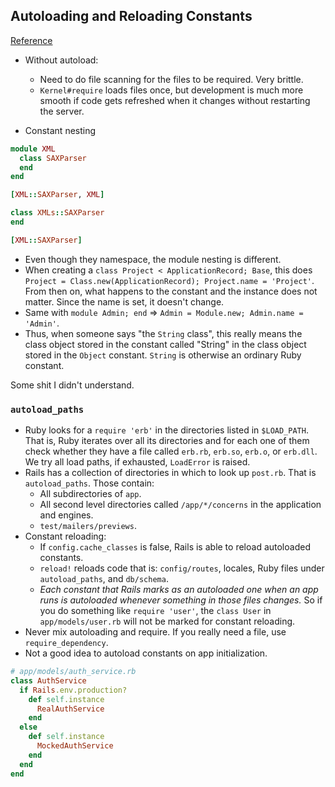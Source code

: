 ## Autoloading and Reloading Constants
[Reference](http://guides.rubyonrails.org/autoloading_and_reloading_constants.html)

- Without autoload:
  - Need to do file scanning for the files to be required. Very brittle.
  - `Kernel#require` loads files once, but development is much more smooth if code gets refreshed when it changes without restarting the server.

- Constant nesting

``` ruby
module XML
  class SAXParser
  end
end

[XML::SAXParser, XML]

class XMLs::SAXParser
end

[XML::SAXParser]
```

- Even though they namespace, the module nesting is different.
- When creating a `class Project < ApplicationRecord; Base`, this does `Project = Class.new(ApplicationRecord); Project.name = 'Project'`. From then on, what happens to the constant and the instance does not matter. Since the name is set, it doesn't change.
- Same with `module Admin; end` => `Admin = Module.new; Admin.name = 'Admin'`.
- Thus, when someone says "the `String` class", this really means the class object stored in the constant called "String" in the class object stored in the `Object` constant. `String` is otherwise an ordinary Ruby constant.

Some shit I didn't understand.

### `autoload_paths`

- Ruby looks for a `require 'erb'` in the directories listed in `$LOAD_PATH`. That is, Ruby iterates over all its directories and for each one of them check whether they have a file called `erb.rb`, `erb.so`, `erb.o`, or `erb.dll`. We try all load paths, if exhausted, `LoadError` is raised.
- Rails has a collection of directories in which to look up `post.rb`. That is `autoload_paths`. Those contain:
  - All subdirectories of `app`.
  - All second level directories called `/app/*/concerns` in the application and engines.
  - `test/mailers/previews`.
- Constant reloading:
  - If `config.cache_classes` is false, Rails is able to reload autoloaded constants.
  - `reload!` reloads code that is: `config/routes`, locales, Ruby files under `autoload_paths`, and `db/schema`.
  - *Each constant that Rails marks as an autoloaded one when an app runs is autoloaded whenever something in those files changes.* So if you do something like `require 'user'`, the `class User` in `app/models/user.rb` will not be marked for constant reloading.
- Never mix autoloading and require. If you really need a file, use `require_dependency`.
- Not a good idea to autoload constants on app initialization.

``` ruby
# app/models/auth_service.rb
class AuthService
  if Rails.env.production?
    def self.instance
      RealAuthService
    end
  else
    def self.instance
      MockedAuthService
    end
  end
end
```
